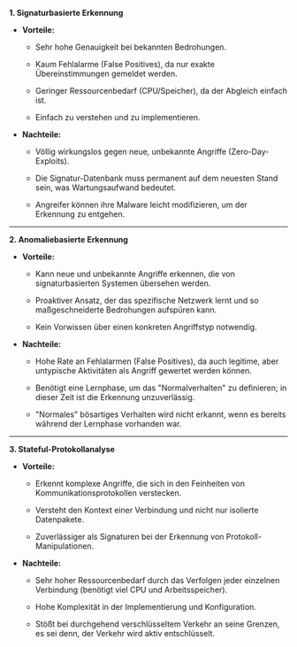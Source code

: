 **1. Signaturbasierte Erkennung**

- **Vorteile:**
    
    - Sehr hohe Genauigkeit bei bekannten Bedrohungen.
        
    - Kaum Fehlalarme (False Positives), da nur exakte Übereinstimmungen gemeldet werden.
        
    - Geringer Ressourcenbedarf (CPU/Speicher), da der Abgleich einfach ist.
        
    - Einfach zu verstehen und zu implementieren.
        
- **Nachteile:**
    
    - Völlig wirkungslos gegen neue, unbekannte Angriffe (Zero-Day-Exploits).
        
    - Die Signatur-Datenbank muss permanent auf dem neuesten Stand sein, was Wartungsaufwand bedeutet.
        
    - Angreifer können ihre Malware leicht modifizieren, um der Erkennung zu entgehen.
        

---

**2. Anomaliebasierte Erkennung**

- **Vorteile:**
    
    - Kann neue und unbekannte Angriffe erkennen, die von signaturbasierten Systemen übersehen werden.
        
    - Proaktiver Ansatz, der das spezifische Netzwerk lernt und so maßgeschneiderte Bedrohungen aufspüren kann.
        
    - Kein Vorwissen über einen konkreten Angriffstyp notwendig.
        
- **Nachteile:**
    
    - Hohe Rate an Fehlalarmen (False Positives), da auch legitime, aber untypische Aktivitäten als Angriff gewertet werden können.
        
    - Benötigt eine Lernphase, um das "Normalverhalten" zu definieren; in dieser Zeit ist die Erkennung unzuverlässig.
        
    - "Normales" bösartiges Verhalten wird nicht erkannt, wenn es bereits während der Lernphase vorhanden war.
        

---

**3. Stateful-Protokollanalyse**

- **Vorteile:**
    
    - Erkennt komplexe Angriffe, die sich in den Feinheiten von Kommunikationsprotokollen verstecken.
        
    - Versteht den Kontext einer Verbindung und nicht nur isolierte Datenpakete.
        
    - Zuverlässiger als Signaturen bei der Erkennung von Protokoll-Manipulationen.
        
- **Nachteile:**
    
    - Sehr hoher Ressourcenbedarf durch das Verfolgen jeder einzelnen Verbindung (benötigt viel CPU und Arbeitsspeicher).
        
    - Hohe Komplexität in der Implementierung und Konfiguration.
        
    - Stößt bei durchgehend verschlüsseltem Verkehr an seine Grenzen, es sei denn, der Verkehr wird aktiv entschlüsselt.